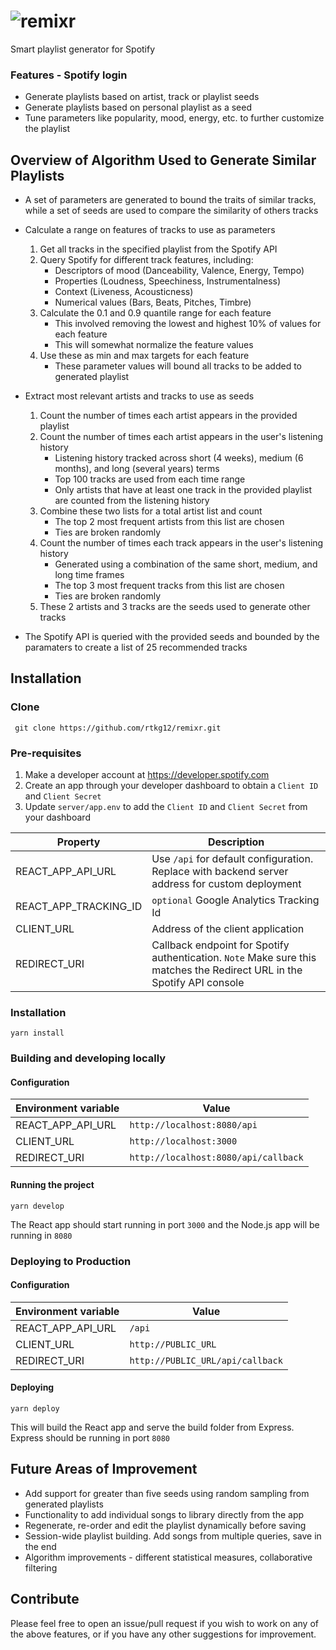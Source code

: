 
# ![remixr](https://github.com/rtkg12/remixr/blob/master/client/public/logo.png)  
  
  
Smart playlist generator for Spotify  
  
### Features - Spotify login  
- Generate playlists based on artist, track or playlist seeds  
- Generate playlists based on personal playlist as a seed  
- Tune parameters like popularity, mood, energy, etc. to further customize the playlist  

## Overview of Algorithm Used to Generate Similar Playlists

 - A set of parameters are generated to bound the traits of similar tracks, while a set of seeds are used to compare the similarity of others tracks

 - Calculate a range on features of tracks to use as parameters
	 1. Get all tracks in the specified playlist from the Spotify API
	 2. Query Spotify for different track features, including:
		- Descriptors of mood (Danceability, Valence, Energy, Tempo)
		- Properties (Loudness, Speechiness, Instrumentalness)
		- Context (Liveness, Acousticness)
		- Numerical values (Bars, Beats, Pitches, Timbre)
	 3. Calculate the 0.1 and 0.9 quantile range for each feature
		- This involved removing the lowest and highest 10% of values for each feature
		- This will somewhat normalize the feature values
	 4. Use these as min and max targets for each feature
		- These parameter values will bound all tracks to be added to generated playlist

- Extract most relevant artists and tracks to use as seeds
	1. Count the number of times each artist appears in the provided playlist
	2. Count the number of times each artist appears in the user's listening history
		- Listening history tracked across short (4 weeks), medium (6 months), and long (several years) terms
		- Top 100 tracks are used from each time range
		- Only artists that have at least one track in the provided playlist are counted from the listening history
	3. Combine these two lists for a total artist list and count
		- The top 2 most frequent artists from this list are chosen
		- Ties are broken randomly
	4. Count the number of times each track appears in the user's listening history
		- Generated using a combination of the same short, medium, and long time frames
		- The top 3 most frequent tracks from this list are chosen
		- Ties are broken randomly
	4. These 2 artists and 3 tracks are the seeds used to generate other tracks

- The Spotify API is queried with the provided seeds and bounded by the paramaters to create a list of 25 recommended tracks
  
## Installation  
  
### Clone  
  
	 git clone https://github.com/rtkg12/remixr.git  

### Pre-requisites  
  
1. Make a developer account at https://developer.spotify.com
2. Create an app through your developer dashboard to obtain a `Client ID` and `Client Secret`  
3. Update `server/app.env` to add the `Client ID` and `Client Secret` from your dashboard

|Property| Description  |
|--|--|
| REACT_APP_API_URL | Use `/api` for default configuration. Replace with backend server address for custom deployment |
|REACT_APP_TRACKING_ID|`optional` Google Analytics Tracking Id |
|CLIENT_URL|Address of the client application|
|REDIRECT_URI|Callback endpoint for Spotify authentication. `Note` Make sure this matches the Redirect URL in the Spotify API console|

### Installation

	yarn install

### Building and developing locally

#### Configuration
 
 |Environment variable| Value  |
|--|--|
| REACT_APP_API_URL | `http://localhost:8080/api` |
|CLIENT_URL|`http://localhost:3000`|
|REDIRECT_URI|`http://localhost:8080/api/callback`|

#### Running the project	
	yarn develop

The React app should start running in port `3000` and the Node.js app will be running in `8080`

### Deploying to Production

#### Configuration
 
 |Environment variable| Value  |
|--|--|
| REACT_APP_API_URL | `/api` |
|CLIENT_URL|`http://PUBLIC_URL`|
|REDIRECT_URI|`http://PUBLIC_URL/api/callback`|

#### Deploying
	yarn deploy

This will build the React app and serve the build folder from Express. Express should be running in port `8080`

## Future Areas of Improvement

- Add support for greater than five seeds using random sampling from generated playlists
- Functionality to add individual songs to library directly from the app
- Regenerate, re-order and edit the playlist dynamically before saving
- Session-wide playlist building. Add songs from multiple queries, save in the end
- Algorithm improvements - different statistical measures, collaborative filtering

## Contribute

Please feel free to open an issue/pull request if you wish to work on any of the above features, or if you have any other suggestions for improvement.



